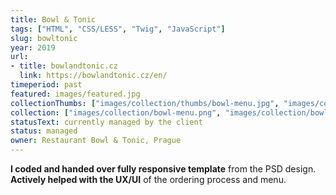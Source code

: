 ```yaml
---
title: Bowl & Tonic 
tags: ["HTML", "CSS/LESS", "Twig", "JavaScript"]
slug: bowltonic
year: 2019
url:
- title: bowlandtonic.cz
  link: https://bowlandtonic.cz/en/
timeperiod: past
featured: images/featured.jpg
collectionThumbs: ["images/collection/thumbs/bowl-menu.jpg", "images/collection/thumbs/bowl-cart.jpg", "images/collection/thumbs/bowl-thanks.jpg"]
collection: ["images/collection/bowl-menu.png", "images/collection/bowl-cart.png", "images/collection/bowl-thanks.png"]
statusText: currently managed by the client
status: managed
owner: Restaurant Bowl & Tonic, Prague
---
```


**I coded and handed over fully responsive template** from the PSD design.<br>
**Actively helped with the UX/UI** of the ordering process and menu.




